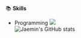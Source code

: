 
<!--
**HwangJaemin49/HwangJaemin49** is a ✨ _special_ ✨ repository because its `README.md` (this file) appears on your GitHub profile.

Here are some ideas to get you started:

- 🔭 I’m currently working on ...
- 🌱 I’m currently learning ...
- 👯 I’m looking to collaborate on ...
- 🤔 I’m looking for help with ...
- 💬 Ask me about ...
- 📫 How to reach me: ...
- 😄 Pronouns: ...
- ⚡ Fun fact: ...
-->
📚 <b>Skills</b>
- Programming
&#9;<img src="https://img.shields.io/badge/Python-3776AB?style=for-the-badge&logo=Python&logoColor=white"><br>
![Jaemin's GitHub stats](https://github-readme-stats.vercel.app/api?username=HwangJaemin49&show_icons=true&theme=radical)
